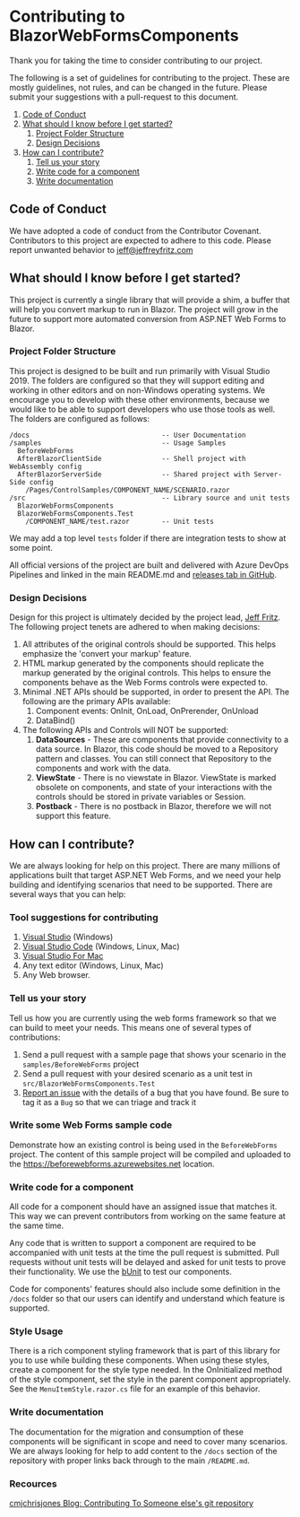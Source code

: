 # Contributing to BlazorWebFormsComponents

Thank you for taking the time to consider contributing to our project.

The following is a set of guidelines for contributing to the project.  These are mostly guidelines, not rules, and can be changed in the future.  Please submit your suggestions with a pull-request to this document.

1. [Code of Conduct](#code-of-conduct)
1. [What should I know before I get started?](#what-should-i-know-before-i-get-started?)
    1. [Project Folder Structure](#project-folder-structure)
    1. [Design Decisions](#design-decisions)
1. [How can I contribute?](#how-can-i-contribute?)
    1. [Tell us your story](#tell-us-your-story)
    1. [Write code for a component](#write-code-for-a-component)
    1. [Write documentation](#write-documentation)


## Code of Conduct

We have adopted a code of conduct from the Contributor Covenant.  Contributors to this project are expected to adhere to this code.  Please report unwanted behavior to [jeff@jeffreyfritz.com](mailto:jeff@jeffreyfritz.com)

## What should I know before I get started?

This project is currently a single library that will provide a shim, a buffer that will help you convert markup to run in Blazor. The project will grow in the future to support more automated conversion from ASP<span></span>.NET Web Forms to Blazor.

### Project Folder Structure

This project is designed to be built and run primarily with Visual Studio 2019. The folders are configured so that they will support editing and working in other editors and on non-Windows operating systems.  We encourage you to develop with these other environments, because we would like to be able to support developers who use those tools as well.  The folders are configured as follows:

```
/docs                                 -- User Documentation
/samples                              -- Usage Samples
  BeforeWebForms
  AfterBlazorClientSide               -- Shell project with WebAssembly config
  AfterBlazorServerSide               -- Shared project with Server-Side config
    /Pages/ControlSamples/COMPONENT_NAME/SCENARIO.razor
/src                                  -- Library source and unit tests
  BlazorWebFormsComponents
  BlazorWebFormsComponents.Test
    /COMPONENT_NAME/test.razor        -- Unit tests
```



We may add a top level `tests` folder if there are integration tests to show at some point.

All official versions of the project are built and delivered with Azure DevOps Pipelines and linked in the main README.md and [releases tab in GitHub](https://github.com/FritzAndFriends/BlazorWebFormsComponents/releases).

### Design Decisions

Design for this project is ultimately decided by the project lead, [Jeff Fritz](https://github.com/csharpfritz).  The following project tenets are adhered to when making decisions:

1. All attributes of the original controls should be supported. This helps emphasize the 'convert your markup' feature.
1. HTML markup generated by the components should replicate the markup generated by the original controls.  This helps to ensure the components behave as the Web Forms controls were expected to.
1. Minimal .NET APIs should be supported, in order to present the API.  The following are the primary APIs available:
    1. Component events: OnInit, OnLoad, OnPrerender, OnUnload
    1. DataBind()
1. The following APIs and Controls will NOT be supported:
    1. **DataSources** - These are components that provide connectivity to a data source.  In Blazor, this code should be moved to a Repository pattern and classes.  You can still connect that Repository to the components and work with the data.
    1. **ViewState** - There is no viewstate in Blazor.  ViewState is marked obsolete on components, and state of your interactions with the controls should be stored in private variables or Session.
    1. **Postback** - There is no postback in Blazor, therefore we will not support this feature.

## How can I contribute?

We are always looking for help on this project.  There are many millions of applications built that target ASP<span></span>.NET Web Forms, and we need your help building and identifying scenarios that need to be supported.  There are several ways that you can help:

### Tool suggestions for contributing

1. [Visual Studio](https://visualstudio.microsoft.com/) (Windows)
2. [Visual Studio Code](https://visualstudio.microsoft.com/) (Windows, Linux, Mac)
3. [Visual Studio For Mac](https://visualstudio.microsoft.com/)
4. Any text editor (Windows, Linux, Mac)
5. Any Web browser.

### Tell us your story

Tell us how you are currently using the web forms framework so that we can build to meet your needs.  This means one of several types of contributions:

1. Send a pull request with a sample page that shows your scenario in the `samples/BeforeWebForms` project
1. Send a pull request with your desired scenario as a unit test in `src/BlazorWebFormsComponents.Test`
1. [Report an issue](https://github.com/FritzAndFriends/BlazorWebFormsComponents/Issues) with the details of a bug that you have found.  Be sure to tag it as a `Bug` so that we can triage and track it

### Write some Web Forms sample code

Demonstrate how an existing control is being used in the `BeforeWebForms` project.  The content of this sample project will be compiled and uploaded to the https://beforewebforms.azurewebsites.net location.

### Write code for a component

All code for a component should have an assigned issue that matches it.  This way we can prevent contributors from working on the same feature at the same time.

Any code that is written to support a component are required to be accompanied with unit tests at the time the pull request is submitted.  Pull requests without unit tests will be delayed and asked for unit tests to prove their functionality.  We use the [bUnit](https://www.nuget.org/packages/bunit/) to test our components.

Code for components' features should also include some definition in the `/docs` folder so that our users can identify and understand which feature is supported.

### Style Usage

There is a rich component styling framework that is part of this library for you to use while building these components. When using these styles, create a component for the style type needed. In the OnInitialized method of the style component, set the style in the parent component appropriately.  See the `MenuItemStyle.razor.cs` file for an example of this behavior.

### Write documentation

The documentation for the migration and consumption of these components will be significant in scope and need to cover many scenarios.  We are always looking for help to add content to the `/docs` section of the repository with proper links back through to the main `/README.md`.

### Recources

[cmjchrisjones Blog: Contributing To Someone else's git repository](https://cmjchrisjones.dev/posts/contributing-to-someone-elses-git-repository/)
